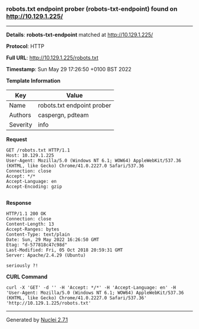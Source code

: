 ### robots.txt endpoint prober (robots-txt-endpoint) found on http://10.129.1.225/
---
**Details**: **robots-txt-endpoint**  matched at http://10.129.1.225/

**Protocol**: HTTP

**Full URL**: http://10.129.1.225/robots.txt

**Timestamp**: Sun May 29 17:26:50 +0100 BST 2022

**Template Information**

| Key | Value |
|---|---|
| Name | robots.txt endpoint prober |
| Authors | caspergn, pdteam |
| Severity | info |

**Request**
```http
GET /robots.txt HTTP/1.1
Host: 10.129.1.225
User-Agent: Mozilla/5.0 (Windows NT 6.1; WOW64) AppleWebKit/537.36 (KHTML, like Gecko) Chrome/41.0.2227.0 Safari/537.36
Connection: close
Accept: */*
Accept-Language: en
Accept-Encoding: gzip


```

**Response**
```http
HTTP/1.1 200 OK
Connection: close
Content-Length: 13
Accept-Ranges: bytes
Content-Type: text/plain
Date: Sun, 29 May 2022 16:26:50 GMT
Etag: "d-577818c47c98d"
Last-Modified: Fri, 05 Oct 2018 20:59:31 GMT
Server: Apache/2.4.29 (Ubuntu)

seriously ?!

```


**CURL Command**
```
curl -X 'GET' -d '' -H 'Accept: */*' -H 'Accept-Language: en' -H 'User-Agent: Mozilla/5.0 (Windows NT 6.1; WOW64) AppleWebKit/537.36 (KHTML, like Gecko) Chrome/41.0.2227.0 Safari/537.36' 'http://10.129.1.225/robots.txt'
```
---
Generated by [Nuclei 2.7.1](https://github.com/projectdiscovery/nuclei)